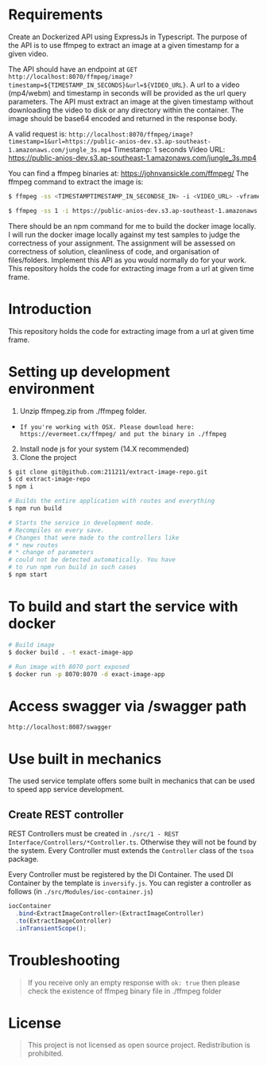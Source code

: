 # Requirements
Create an Dockerized API using ExpressJs in Typescript. The purpose of the API is to use ffmpeg to extract an image at a given timestamp for a given video.

The API should have an endpoint at `GET http://localhost:8070/ffmpeg/image?timestamp=${TIMESTAMP_IN_SECONDS}&url=${VIDEO_URL}`.
A url to a video (mp4/webm) and timestamp in seconds will be provided as the url query parameters. The API must extract an image at the given timestamp without downloading the video to disk or any directory within the container. The image should be base64 encoded and returned in the response body.

A valid request is: `http://localhost:8070/ffmpeg/image?timestamp=1&url=https://public-anios-dev.s3.ap-southeast-1.amazonaws.com/jungle_3s.mp4`
Timestamp: 1 seconds
Video URL: https://public-anios-dev.s3.ap-southeast-1.amazonaws.com/jungle_3s.mp4

You can find a ffmpeg binaries at: https://johnvansickle.com/ffmpeg/
The ffmpeg command to extract the image is:
```bash
$ ffmpeg -ss <TIMESTAMPTIMESTAMP_IN_SECONDSE_IN> -i <VIDEO_URL> -vframes 1 -vcodec png -an -y %d.png
```
```bash
$ ffmpeg -ss 1 -i https://public-anios-dev.s3.ap-southeast-1.amazonaws.com/jungle_3s.mp4 -vframes 1 -vcodec png -an -y %d.png
```

There should be an npm command for me to build the docker image locally. I will run the docker image locally against my test samples to judge the correctness of your assignment. The assignment will be assessed on correctness of solution, cleanliness of code, and organisation of files/folders. Implement this API as you would normally do for your work.
This repository holds the code for extracting image from a url at given time frame.

# Introduction

This repository holds the code for extracting image from a url at given time frame.

# Setting up development environment
1. Unzip ffmpeg.zip from ./ffmpeg folder. 
* `If you're working with OSX. Please download here: https://evermeet.cx/ffmpeg/ and put the binary in ./ffmpeg`
2. Install node js for your system (14.X recommended)
3. Clone the project

```bash
$ git clone git@github.com:211211/extract-image-repo.git
$ cd extract-image-repo
$ npm i

# Builds the entire application with routes and everything
$ npm run build

# Starts the service in development mode.
# Recompiles on every save.
# Changes that were made to the controllers like
# * new routes
# * change of parameters
# could not be detected automatically. You have
# to run npm run build in such cases
$ npm start
```

# To build and start the service with docker
```bash
# Build image
$ docker build . -t exact-image-app

# Run image with 8070 port exposed
$ docker run -p 8070:8070 -d exact-image-app
```

# Access swagger via /swagger path
`http://localhost:8087/swagger`

# Use built in mechanics

The used service template offers some built in mechanics that can be used to speed app service development.

## Create REST controller

REST Controllers must be created in `./src/1 - REST Interface/Controllers/*Controller.ts`. Otherwise they will not be found by the system. Every Controller must extends the `Controller` class of the `tsoa` package.

Every Controller must be registered by the DI Container. The used DI Container by the template is `inversify.js`. You can register a controller as follows (in `./src/Modules/ioc-container.js`)

```ts
iocContainer
  .bind<ExtractImageController>(ExtractImageController)
  .to(ExtractImageController)
  .inTransientScope();
```

# Troubleshooting

> If you receive only an empty response with `ok: true` then please check the existence of ffmpeg binary file in ./ffmpeg folder


# License

> This project is not licensed as open source project. Redistribution is prohibited.
